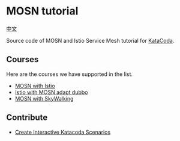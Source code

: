 # MOSN tutorial

[中文](README_ZH.md)

Source code of MOSN and Istio Service Mesh tutorial for [KataCoda](https://www.katacoda.com/mosn).

## Courses

Here are the courses we have supported in the list.

- [MOSN with Istio](https://katacoda.com/mosn/courses/istio/mosn-with-istio)
- [Istio with MOSN adapt dubbo](https://www.katacoda.com/mosn/courses/istio/istio-mosn-adapt-dubbo)
- [MOSN with SkyWalking](https://www.katacoda.com/mosn/courses/istio/mosn-with-skywalking)

## Contribute

- [Create Interactive Katacoda Scenarios](https://katacoda.com/create)

